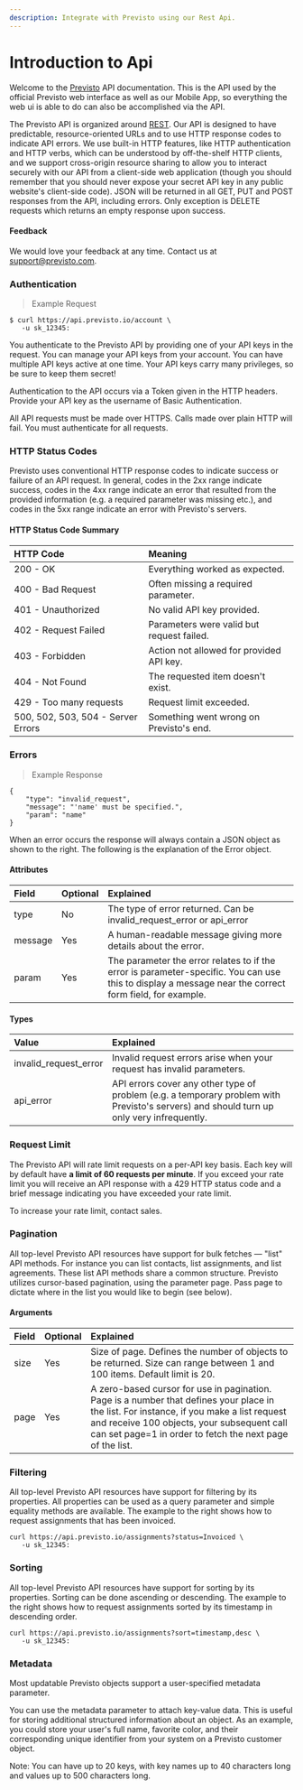 ```yaml
---
description: Integrate with Previsto using our Rest Api.
---
```


# Introduction to Api

Welcome to the [Previsto](http://previsto.io/) API documentation. This is the API used by the official Previsto web interface as well as our Mobile App, so everything the web ui is able to do can also be accomplished via the API.

The Previsto API is organized around [REST](http://en.wikipedia.org/wiki/Representational_State_Transfer). Our API is designed to have predictable, resource-oriented URLs and to use HTTP response codes to indicate API errors. We use built-in HTTP features, like HTTP authentication and HTTP verbs, which can be understood by off-the-shelf HTTP clients, and we support cross-origin resource sharing to allow you to interact securely with our API from a client-side web application \(though you should remember that you should never expose your secret API key in any public website's client-side code\). JSON will be returned in all GET, PUT and POST responses from the API, including errors. Only exception is DELETE requests which returns an empty response upon success.

#### Feedback <a id="feedback"></a>

We would love your feedback at any time. Contact us at [support@previsto.com](mailto:support@previsto.com).

### Authentication <a id="authentication"></a>

> Example Request

```text
$ curl https://api.previsto.io/account \
   -u sk_12345:
```

You authenticate to the Previsto API by providing one of your API keys in the request. You can manage your API keys from your account. You can have multiple API keys active at one time. Your API keys carry many privileges, so be sure to keep them secret!

Authentication to the API occurs via a Token given in the HTTP headers. Provide your API key as the username of Basic Authentication.

All API requests must be made over HTTPS. Calls made over plain HTTP will fail. You must authenticate for all requests.

### HTTP Status Codes <a id="http-status-codes"></a>

Previsto uses conventional HTTP response codes to indicate success or failure of an API request. In general, codes in the 2xx range indicate success, codes in the 4xx range indicate an error that resulted from the provided information \(e.g. a required parameter was missing etc.\), and codes in the 5xx range indicate an error with Previsto's servers.

#### HTTP Status Code Summary <a id="http-status-code-summary"></a>

| HTTP Code | Meaning |
| :--- | :--- |
| 200 - OK | Everything worked as expected. |
| 400 - Bad Request | Often missing a required parameter. |
| 401 - Unauthorized | No valid API key provided. |
| 402 - Request Failed | Parameters were valid but request failed. |
| 403 - Forbidden | Action not allowed for provided API key. |
| 404 - Not Found | The requested item doesn't exist. |
| 429 - Too many requests | Request limit exceeded. |
| 500, 502, 503, 504 - Server Errors | Something went wrong on Previsto's end. |

### Errors <a id="errors"></a>

> Example Response

```text
{
    "type": "invalid_request",
    "message": "'name' must be specified.",
    "param": "name"
}
```

When an error occurs the response will always contain a JSON object as shown to the right. The following is the explanation of the Error object.

#### Attributes <a id="attributes"></a>

| Field | Optional | Explained |
| :--- | :--- | :--- |
| type | No | The type of error returned. Can be invalid\_request\_error or api\_error |
| message | Yes | A human-readable message giving more details about the error. |
| param | Yes | The parameter the error relates to if the error is parameter-specific. You can use this to display a message near the correct form field, for example. |

#### Types <a id="types"></a>

| Value | Explained |
| :--- | :--- |
| invalid\_request\_error | Invalid request errors arise when your request has invalid parameters. |
| api\_error | API errors cover any other type of problem \(e.g. a temporary problem with Previsto's servers\) and should turn up only very infrequently. |

### Request Limit <a id="request-limit"></a>

The Previsto API will rate limit requests on a per-API key basis. Each key will by default have **a limit of 60 requests per minute**. If you exceed your rate limit you will receive an API response with a 429 HTTP status code and a brief message indicating you have exceeded your rate limit.

To increase your rate limit, contact sales.

### Pagination <a id="pagination"></a>

All top-level Previsto API resources have support for bulk fetches — "list" API methods. For instance you can list contacts, list assignments, and list agreements. These list API methods share a common structure. Previsto utilizes cursor-based pagination, using the parameter page. Pass page to dictate where in the list you would like to begin \(see below\).

#### Arguments <a id="arguments"></a>

| Field | Optional | Explained |
| :--- | :--- | :--- |
| size | Yes | Size of page. Defines the number of objects to be returned. Size can range between 1 and 100 items. Default limit is 20. |
| page | Yes | A zero-based cursor for use in pagination. Page is a number that defines your place in the list. For instance, if you make a list request and receive 100 objects, your subsequent call can set page=1 in order to fetch the next page of the list. |

### Filtering <a id="filtering"></a>

All top-level Previsto API resources have support for filtering by its properties. All properties can be used as a query parameter and simple equality methods are available. The example to the right shows how to request assignments that has been invoiced.

```text
curl https://api.previsto.io/assignments?status=Invoiced \
   -u sk_12345:
```

### Sorting <a id="sorting"></a>

All top-level Previsto API resources have support for sorting by its properties. Sorting can be done ascending or descending. The example to the right shows how to request assignments sorted by its timestamp in descending order.

```text
curl https://api.previsto.io/assignments?sort=timestamp,desc \
   -u sk_12345:
```

### Metadata <a id="metadata"></a>

Most updatable Previsto objects support a user-specified metadata parameter.

You can use the metadata parameter to attach key-value data. This is useful for storing additional structured information about an object. As an example, you could store your user's full name, favorite color, and their corresponding unique identifier from your system on a Previsto customer object.

Note: You can have up to 20 keys, with key names up to 40 characters long and values up to 500 characters long.

